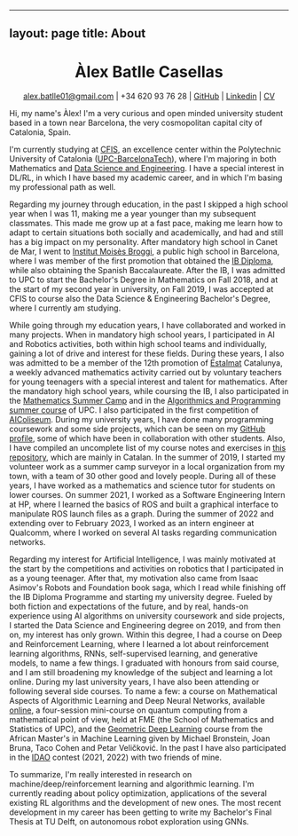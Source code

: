 
---
layout: page
title: About
---
<h1 align="center">
  Àlex <b>Batlle Casellas</b>
  <br>
</h1>

<p align="center">
  <a href="mailto:alex.batlle01@gmail.com">alex.batlle01@gmail.com</a> |
  <a>+34 620 93 76 28</a> |
  <a href="https://github.com/Atellas23">GitHub</a> |
  <a href="https://linkedin.com/in/atellas23">Linkedin</a> |
  <a href="/files/CV_eng.pdf">CV</a>
</p>

Hi, my name's Àlex! I'm a very curious and open minded university student based in a town near Barcelona, the very cosmopolitan capital city of Catalonia, Spain.

I'm currently studying at [CFIS](http://cfis.upc.edu), an excellence center within the Polytechnic University of Catalonia ([UPC-BarcelonaTech](http://upc.edu)), where I'm majoring in both Mathematics and [Data Science and Engineering](http://dse.upc.edu/en). I have a special interest in DL/RL, in which I have based my academic career, and in which I'm basing my professional path as well.

Regarding my journey through education, in the past I skipped a high school year when I was 11, making me a year younger than my subsequent classmates. This made me grow up at a fast pace, making me learn how to adapt to certain situations both socially and academically, and had and still has a big impact on my personality. After mandatory high school in Canet de Mar, I went to [Institut Moisès Broggi](https://institutbroggi.org), a public high school in Barcelona, where I was member of the first promotion that obtained the [IB Diploma](https://ibo.org/), while also obtaining the Spanish Baccalaureate. After the IB, I was admitted to UPC to start the Bachelor's Degree in Mathematics on Fall 2018, and at the start of my second year in university, on Fall 2019, I was accepted at CFIS to course also the Data Science & Engineering Bachelor's Degree, where I currently am studying.

While going through my education years, I have collaborated and worked in many projects. When in mandatory high school years, I participated in AI and Robotics activities, both within high school teams and individually, gaining a lot of drive and interest for these fields. During these years, I also was admitted to be a member of the 12th promotion of [Estalmat](https://estalmat.org/) Catalunya, a weekly advanced mathematics activity carried out by voluntary teachers for young teenagers with a special interest and talent for mathematics. After the mandatory high school years, while coursing the IB, I also participated in the [Mathematics Summer Camp](https://catedramirpuig.upc.edu/ca/math-activities/math-summer-camp) and in the [Algorithmics and Programming summer course](https://algoprog.jutge.org/) of UPC. I also participated in the first competition of [AIColiseum](http://coliseum.ai). During my university years, I have done many programming coursework and some side projects, which can be seen on my [GitHub profile](http://github.com/Atellas23), some of which have been in collaboration with other students. Also, I have compiled an uncomplete list of my course notes and exercises in [this repository](http://github.com/Atellas23/apunts), which are mainly in Catalan. In the summer of 2019, I started my volunteer work as a summer camp surveyor in a local organization from my town, with a team of 30 other good and lovely people. During all of these years, I have worked as a mathematics and science tutor for students on lower courses. On summer 2021, I worked as a Software Engineering Intern at HP, where I learned the basics of ROS and built a graphical interface to manipulate ROS launch files as a graph. During the summer of 2022 and extending over to February 2023, I worked as an intern engineer at Qualcomm, where I worked on several AI tasks regarding communication networks.

Regarding my interest for Artificial Intelligence, I was mainly motivated at the start by the competitions and activities on robotics that I participated in as a young teenager. After that, my motivation also came from Isaac Asimov's Robots and Foundation book saga, which I read while finishing off the IB Diploma Programme and starting my university degree. Fueled by both fiction and expectations of the future, and by real, hands-on experience using AI algorithms on university coursework and side projects, I started the Data Science and Engineering degree on 2019, and from then on, my interest has only grown. Within this degree, I had a course on Deep and Reinforcement Learning, where I learned a lot about reinforcement learning algorithms, RNNs, self-supervised learning, and generative models, to name a few things. I graduated with honours from said course, and I am still broadening my knowledge of the subject and learning a lot online. During my last university years, I have also been attending or following several side courses. To name a few: a course on Mathematical Aspects of Algorithmic Learning and Deep Neural Networks, available [online](https://www.youtube.com/watch?v=DRnRGzz6p-o&list=PLYFTuCvd-szRNIMZ69lOfm-rt-TKRZ17K), a four-session mini-course on quantum computing from a mathematical point of view, held at FME (the School of Mathematics and Statistics of UPC), and the [Geometric Deep Learning](https://geometricdeeplearning.com/lectures/) course from the African Master's in Machine Learning given by Michael Bronstein, Joan Bruna, Taco Cohen and Petar Veličković. In the past I have also participated in the [IDAO](http://idao.world) contest (2021, 2022) with two friends of mine.

To summarize, I'm really interested in research on machine/deep/reinforcement learning and algorithmic learning. I'm currently reading about policy optimization, applications of the several existing RL algorithms and the development of new ones. The most recent development in my career has been getting to write my Bachelor's Final Thesis at TU Delft, on autonomous robot exploration using GNNs.

